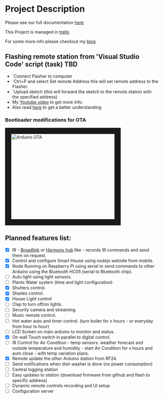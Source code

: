 # Project Description

Please see our full documentation [here](https://benchuk.github.io/SmartHomeDIY_Docs/)

This Project is managed in [trello](https://trello.com/b/8ODwVl67/diy-smart-home)

For some more info please checkout my [blog](https://www.2bitornot2bit.com/blog/smart-your-home-up-with-raspberry-pi-nodejs-bluetooth-serial-and-rf24)

## Flashing remote station from 'Visual Studio Code' script (task) TBD

* `Connect Flasher to computer
* `Ctrl+P and select Set remote Address this will set remote address to the Flasher.
* `Upload sketch (this will forward the sketch to the remote station with the specified address)
* My [Youtube video](https://youtu.be/8xJqVeZkEw8) to get more info.
* Also read [here](https://www.2bitornot2bit.com/blog/arduino-bootloader-with-ota-over-the-air-support-over-nrf24l01) to get a better understanding


### Bootloader modifications for OTA

<a href="http://www.youtube.com/watch?feature=player_embedded&v=8xJqVeZkEw8
" target="_blank"><img src="http://img.youtube.com/vi/8xJqVeZkEw8/0.jpg" 
alt="Arduino OTA" width="340" height="280" border="20" /></a>



## Planned features list:

- [x]  IR - <a href="http://www.ibroadlink.com/" target="_blank">Broadlink</a> or  <a href="https://www.logitech.com/en-us/product/harmony-hub" target="_blank">Harmony hub</a> like - records IR commands and send them on request.
- [x]  Control and configure Smart House using nodejs website from mobile.
- [x]  Node Running on Raspberry Pi using serial to send commands to other Arduino using the Bluetooth HC05 (serial to Bluetooth chip).
- [ ]  Auto light using light sensors.
- [ ]  Plants Water system (time and light configuration)
- [x]  Shutters control.
- [x]  Shades control.
- [x]  House Light control
- [ ]  Clap to turn off/on lights.
- [ ]  Security camera and streaming.
- [ ]  Music remote control.
- [ ]  Hot water auto and timer control. (turn boiler for x hours - or everyday from hour to hour)
- [ ]  LCD Screen on main arduino to monitor and status.
- [x]  On wall Touch switch in parallel to digital control.
- [ ]  IR Control for Air Condition - temp sensors. weather forecast and outside temperature and humidity - start Air Condition for x hours and auto close - with temp variation plans.
- [x]  Remote update the other Arduino station from RF24.
- [ ]  Send notifications when dish washer is done (no power consumption)
- [ ]  Central logging station
- [ ]  Easy updates to station (download firmware from github and flash to specific address)
- [ ]  Dynamic remote controls recording and UI setup
- [ ]  Configuration server
